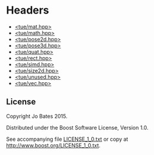 Headers
=======
- [<tue/mat.hpp>](headers/mat.hpp)
- [<tue/math.hpp>](headers/math.hpp)
- [<tue/pose2d.hpp>](headers/pose2d.hpp)
- [<tue/pose3d.hpp>](headers/pose3d.hpp)
- [<tue/quat.hpp>](headers/quat.hpp)
- [<tue/rect.hpp>](headers/rect.hpp)
- [<tue/simd.hpp>](headers/simd.hpp)
- [<tue/size2d.hpp>](headers/size2d.hpp)
- [<tue/unused.hpp>](headers/unused.hpp)
- [<tue/vec.hpp>](headers/vec.hpp)

License
-------
Copyright Jo Bates 2015.

Distributed under the Boost Software License, Version 1.0.

See accompanying file [LICENSE_1_0.txt](../LICENSE_1_0.txt) or copy at
http://www.boost.org/LICENSE_1_0.txt.